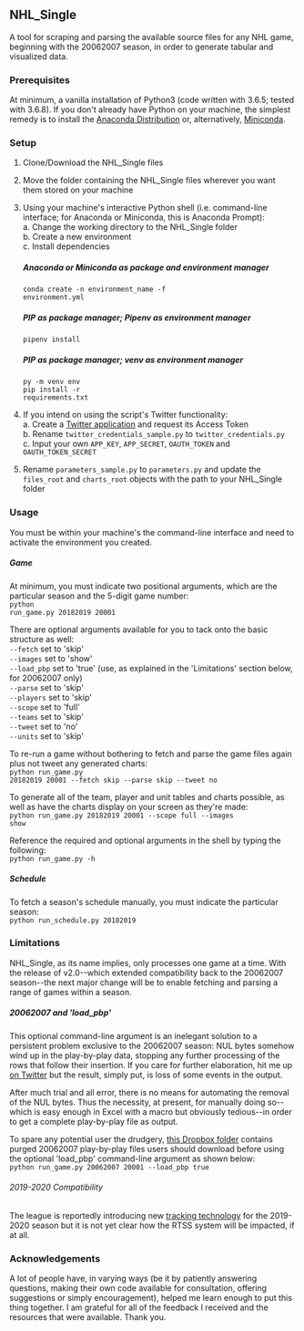 ## NHL_Single

A tool for scraping and parsing the available source files for any NHL game, beginning with the 20062007 season, in order to generate tabular and visualized data.

### Prerequisites
At minimum, a vanilla installation of Python3 (code written with 3.6.5; tested with 3.6.8). If you don't already have Python on your machine, the simplest remedy is to install the <a href="https://www.anaconda.com/distribution/">Anaconda Distribution</a> or, alternatively, <a href="https://docs.conda.io/en/latest/miniconda.html">Miniconda</a>. 

### Setup
1. Clone/Download the NHL_Single files
2. Move the folder containing the NHL_Single files wherever you want them stored on your machine
3. Using your machine's interactive Python shell (i.e. command-line interface; for Anaconda or Miniconda, this is Anaconda Prompt):<br>
   a. Change the working directory to the NHL_Single folder<br>
   b. Create a new environment<br>
   c. Install dependencies<br>
  
   ##### Anaconda or Miniconda as package and environment manager
   <code>conda create -n environment_name -f environment.yml</code><br>
   
   ##### PIP as package manager; Pipenv as environment manager
   <code>pipenv install</code><br>
   
   ##### PIP as package manager; venv as environment manager
   <code>py -m venv env</code><br>
   <code>pip install -r requirements.txt</code><br>      

4. If you intend on using the script's Twitter functionality:<br>
   a. Create a <a href="https://apps.twitter.com/app/new">Twitter application</a> and request its Access Token<br>
   b. Rename <code>twitter_credentials_sample.py</code> to <code>twitter_credentials.py</code><br>
   c. Input your own <code>APP_KEY</code>, <code>APP_SECRET</code>, <code>OAUTH_TOKEN</code> and <code>OAUTH_TOKEN_SECRET</code><br>

5. Rename <code>parameters_sample.py</code> to <code>parameters.py</code> and update the <code>files_root</code> and <code>charts_root</code> objects with the path to your NHL_Single folder

### Usage
You must be within your machine's the command-line interface and need to activate the environment you created.

##### Game
At minimum, you must indicate two positional arguments, which are the particular season and the 5-digit game number:<br>
<code>python run_game.py 20182019 20001</code>

There are optional arguments available for you to tack onto the basic structure as well:<br>
<code>--fetch</code> set to 'skip'<br>
<code>--images</code> set to 'show'<br>
<code>--load_pbp</code> set to 'true' (use, as explained in the 'Limitations' section below, for 20062007 only)<br>
<code>--parse</code> set to 'skip'<br>
<code>--players</code> set to 'skip'<br>
<code>--scope</code> set to 'full'<br>
<code>--teams</code> set to 'skip'<br>
<code>--tweet</code> set to 'no'<br>
<code>--units</code> set to 'skip'<br>

To re-run a game without bothering to fetch and parse the game files again plus not tweet any generated charts:<br>
<code>python run_game.py 20182019 20001 --fetch skip --parse skip --tweet no</code>

To generate all of the team, player and unit tables and charts possible, as well as have the charts display on your screen as they're made:<br>
<code>python run_game.py 20182019 20001 --scope full --images show</code>

Reference the required and optional arguments in the shell by typing the following:<br>
<code>python run_game.py -h</code>

##### Schedule
To fetch a season's schedule manually, you must indicate the particular season:<br>
<code>python run_schedule.py 20182019</code>

### Limitations

NHL_Single, as its name implies, only processes one game at a time. With the release of v2.0--which extended compatibility back to the 20062007 season--the next major change will be to enable fetching and parsing a range of games within a season.<br>

##### 20062007 and 'load_pbp'

This optional command-line argument is an inelegant solution to a persistent problem exclusive to the 20062007 season: NUL bytes somehow wind up in the play-by-play data, stopping any further processing of the rows that follow their insertion. If you care for further elaboration, hit me up <a href="https://twitter.com/mikegallimore/">on Twitter</a> but the result, simply put, is loss of some events in the output.

After much trial and all error, there is no means for automating the removal of the NUL bytes. Thus the necessity, at present, for manually doing so--which is easy enough in Excel with a macro but obviously tedious--in order to get a complete play-by-play file as output.

To spare any potential user the drudgery, <a href="https://www.dropbox.com/home/20062007_pbp">this Dropbox folder</a> contains purged 20062007 play-by-play files users should download before using the optional 'load_pbp' command-line argument as shown below:<br>
<code>python run_game.py 20062007 20001 --load_pbp true </code>

###### 2019-2020 Compatibility

The league is reportedly introducing new <a href="https://www.nhl.com/news/nhl-plans-to-deploy-puck-and-player-tracking-technology-in-2019-2020/c-304218820">tracking technology</a> for the 2019-2020 season but it is not yet clear how the RTSS system will be impacted, if at all.

### Acknowledgements
A lot of people have, in varying ways (be it by patiently answering questions, making their own code available for consultation, offering suggestions or simply encouragement), helped me learn enough to put this thing together. I am grateful for all of the feedback I received and the resources that were available. Thank you.

